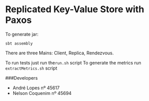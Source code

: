 # Replicated Key-Value Store with Paxos

To generate jar:

```
sbt assembly
```

There are three Mains: Client, Replica, Rendezvous.

To run tests just run the`run.sh` script
To generate the metrics run `extractMetrics.sh` script

###Developers

* André Lopes nº 45617
* Nelson Coquenim nº 45694